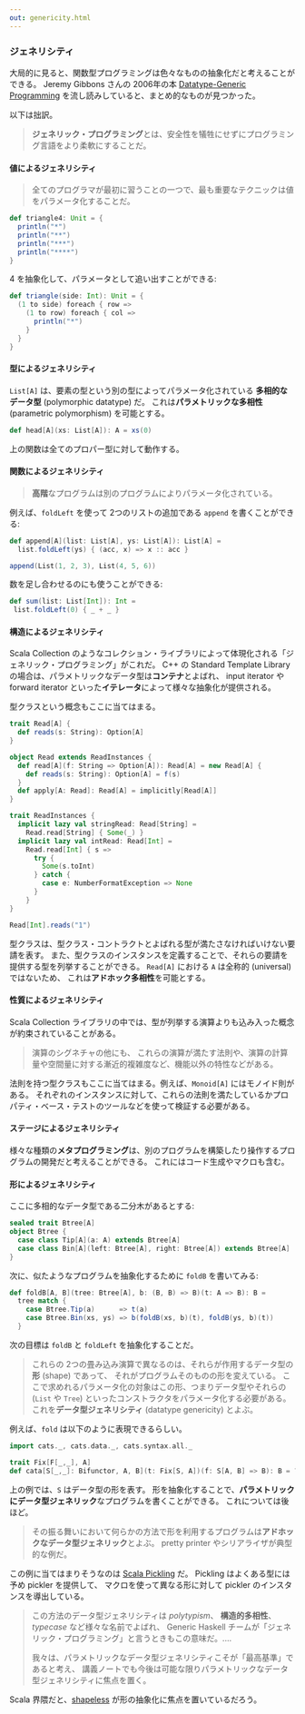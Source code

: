 ```yaml
---
out: genericity.html
---
```


  [Gibbons2006]: http://www.cs.ox.ac.uk/jeremy.gibbons/publications/dgp.pdf
  [Pickling]: https://github.com/scala/pickling
  [shapeless]: https://github.com/milessabin/shapeless
  [scodec]: https://github.com/scodec/scodec

### ジェネリシティ

大局的に見ると、関数型プログラミングは色々なものの抽象化だと考えることができる。
Jeremy Gibbons さんの 2006年の本
[Datatype-Generic Programming][Gibbons2006]
を流し読みしていると、まとめ的なものが見つかった。

以下は拙訳。

> **ジェネリック・プログラミング**とは、安全性を犠牲にせずにプログラミング言語をより柔軟にすることだ。

#### 値によるジェネリシティ

> 全てのプログラマが最初に習うことの一つで、最も重要なテクニックは値をパラメータ化することだ。

```scala mdoc
def triangle4: Unit = {
  println("*")
  println("**")
  println("***")
  println("****")
}
```

4 を抽象化して、パラメータとして追い出すことができる:

```scala mdoc
def triangle(side: Int): Unit = {
  (1 to side) foreach { row =>
    (1 to row) foreach { col =>
      println("*")
    }
  }
}
```

#### 型によるジェネリシティ

`List[A]` は、要素の型という別の型によってパラメータ化されている
**多相的なデータ型** (polymorphic datatype) だ。
これは**パラメトリックな多相性** (parametric polymorphism) を可能とする。

```scala mdoc
def head[A](xs: List[A]): A = xs(0)
```

上の関数は全てのプロパー型に対して動作する。

#### 関数によるジェネリシティ

> **高階**なプログラムは別のプログラムによりパラメータ化されている。

例えば、`foldLeft` を使って 2つのリストの追加である `append` を書くことができる:

```scala mdoc
def append[A](list: List[A], ys: List[A]): List[A] =
  list.foldLeft(ys) { (acc, x) => x :: acc }

append(List(1, 2, 3), List(4, 5, 6))
```

数を足し合わせるのにも使うことができる:

```scala mdoc
def sum(list: List[Int]): Int =
 list.foldLeft(0) { _ + _ }
```

#### 構造によるジェネリシティ

Scala Collection のようなコレクション・ライブラリによって体現化される「ジェネリック・プログラミング」がこれだ。
C++ の Standard Template Library の場合は、パラメトリックなデータ型は**コンテナ**とよばれ、
input iterator や forward iterator といった**イテレータ**によって様々な抽象化が提供される。

型クラスという概念もここに当てはまる。

```scala mdoc
trait Read[A] {
  def reads(s: String): Option[A]
}

object Read extends ReadInstances {
  def read[A](f: String => Option[A]): Read[A] = new Read[A] {
    def reads(s: String): Option[A] = f(s)
  }
  def apply[A: Read]: Read[A] = implicitly[Read[A]]
}

trait ReadInstances {
  implicit lazy val stringRead: Read[String] =
    Read.read[String] { Some(_) }
  implicit lazy val intRead: Read[Int] =
    Read.read[Int] { s =>
      try {
        Some(s.toInt)
      } catch {
        case e: NumberFormatException => None
      }
    }
}

Read[Int].reads("1")
```

型クラスは、型クラス・コントラクトとよばれる型が満たさなければいけない要請を表す。
また、型クラスのインスタンスを定義することで、それらの要請を提供する型を列挙することができる。
`Read[A]` における `A` は全称的 (universal) ではないため、
これは**アドホック多相性**を可能とする。

#### 性質によるジェネリシティ

Scala Collection ライブラリの中では、型が列挙する演算よりも込み入った概念が約束されていることがある。

> 演算のシグネチャの他にも、
> これらの演算が満たす法則や、演算の計算量や空間量に対する漸近的複雑度など、機能以外の特性などがある。

法則を持つ型クラスもここに当てはまる。例えば、`Monoid[A]` にはモノイド則がある。
それぞれのインスタンスに対して、これらの法則を満たしているかプロパティ・ベース・テストのツールなどを使って検証する必要がある。

#### ステージによるジェネリシティ

様々な種類の**メタプログラミング**は、別のプログラムを構築したり操作するプログラムの開発だと考えることができる。
これにはコード生成やマクロも含む。

#### 形によるジェネリシティ

ここに多相的なデータ型である二分木があるとする:

```scala mdoc
sealed trait Btree[A]
object Btree {
  case class Tip[A](a: A) extends Btree[A]
  case class Bin[A](left: Btree[A], right: Btree[A]) extends Btree[A]
}
```

次に、似たようなプログラムを抽象化するために `foldB` を書いてみる:

```scala mdoc
def foldB[A, B](tree: Btree[A], b: (B, B) => B)(t: A => B): B =
  tree match {
    case Btree.Tip(a)      => t(a)
    case Btree.Bin(xs, ys) => b(foldB(xs, b)(t), foldB(ys, b)(t))
  }
```

次の目標は `foldB` と `foldLeft` を抽象化することだ。

> これらの 2つの畳み込み演算で異なるのは、それらが作用するデータ型の**形** (shape) であって、
> それがプログラムそのものの形を変えている。
> ここで求めれるパラメータ化の対象はこの形、つまりデータ型やそれらの (`List` や `Tree`)
> といったコンストラクタをパラメータ化する必要がある。
> これを**データ型ジェネリシティ** (datatype genericity) とよぶ。

例えば、`fold` は以下のように表現できるらしい。

```scala mdoc
import cats._, cats.data._, cats.syntax.all._

trait Fix[F[_,_], A]
def cata[S[_,_]: Bifunctor, A, B](t: Fix[S, A])(f: S[A, B] => B): B = ???
```

上の例では、`S` はデータ型の形を表す。
形を抽象化することで、**パラメトリックにデータ型ジェネリック**なプログラムを書くことができる。
これについては後ほど。

> その振る舞いにおいて何らかの方法で形を利用するプログラムは**アドホックなデータ型ジェネリック**とよぶ。
> pretty printer やシリアライザが典型的な例だ。

この例に当てはまりそうなのは [Scala Pickling][Pickling] だ。
Pickling はよくある型には予め pickler を提供して、
マクロを使って異なる形に対して pickler のインスタンスを導出している。

> この方法のデータ型ジェネリシティは *polytypism*、
> **構造的多相性**、*typecase* など様々な名前でよばれ、
> Generic Haskell チームが「ジェネリック・プログラミング」と言うときもこの意味だ。....
>
> 我々は、パラメトリックなデータ型ジェネリシティこそが「最高基準」であると考え、
> 講義ノートでも今後は可能な限りパラメトリックなデータ型ジェネリシティに焦点を置く。

Scala 界隈だと、[shapeless][shapeless] が形の抽象化に焦点を置いているだろう。
